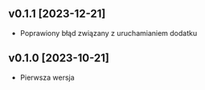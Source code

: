 ## v0.1.1 [2023-12-21]
- Poprawiony błąd związany z uruchamianiem dodatku
## v0.1.0 [2023-10-21]
- Pierwsza wersja